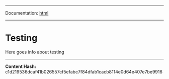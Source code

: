 -----

Documentation: [html](https://docs-beta.ethers.io/)

-----

Testing
=======


Here goes info about testing



-----
**Content Hash:** c1d219536dcaf41b026557cf5efabc7f84dfab1cacb8114e0d64e407e7be9916